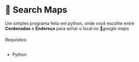 # 🗾 Search Maps

Um simples programa feito em python, onde você escolhe entre **Cordenadas** e **Endereço** para achar o local no 🚩*google maps*

###### Requisitos:

- Python 

